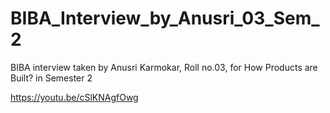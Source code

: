 # BIBA_Interview_by_Anusri_03_Sem_2
BIBA interview taken by Anusri Karmokar, Roll no.03, for How Products are Built? in Semester 2


https://youtu.be/cSlKNAgfOwg
